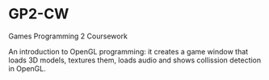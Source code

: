 # GP2-CW
Games Programming 2 Coursework

An introduction to OpenGL programming: it creates a game window that loads 3D models, textures them, loads audio and shows collission detection in OpenGL.
